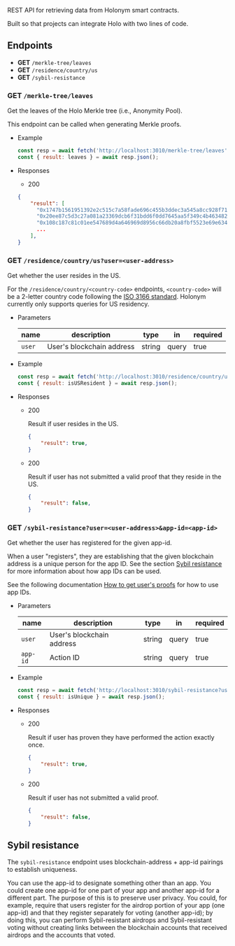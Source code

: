 REST API for retrieving data from Holonym smart contracts.

Built so that projects can integrate Holo with two lines of code.

## Endpoints

- **GET** `/merkle-tree/leaves`
- **GET** `/residence/country/us`
- **GET** `/sybil-resistance`

### **GET** `/merkle-tree/leaves`

Get the leaves of the Holo Merkle tree (i.e., Anonymity Pool).

This endpoint can be called when generating Merkle proofs.

- Example

  ```JavaScript
  const resp = await fetch('http://localhost:3010/merkle-tree/leaves');
  const { result: leaves } = await resp.json();
  ```

- Responses

  - 200

  ```JSON
  {
      "result": [
        "0x1747b1561951392e2c515c7a58fade696c455b3ddec3a545a8cc928f71d104f8",
        "0x20ee87c5d3c27a081a23369dcb6f31bdd6f0dd7645aa5f349c4b46348250b62c",
        "0x108c187c81c01ee547689d4a646969d8956c66db20a8fbf5523e69e63418882b",
        ...
      ],
  }

  ```

### **GET** `/residence/country/us?user=<user-address>`

Get whether the user resides in the US.

For the `/residence/country/<country-code>` endpoints, `<country-code>` will be a 2-letter country code following the [ISO 3166 standard](https://www.iso.org/iso-3166-country-codes.html). Holonym currently only supports queries for US residency.

- Parameters

  | name   | description               | type   | in    | required |
  | ------ | ------------------------- | ------ | ----- | -------- |
  | `user` | User's blockchain address | string | query | true     |

- Example

  ```JavaScript
  const resp = await fetch('http://localhost:3010/residence/country/us?user=0x0000000000000000000000000000000000000000');
  const { result: isUSResident } = await resp.json();
  ```

- Responses

  - 200

    Result if user resides in the US.

    ```JSON
    {
        "result": true,
    }
    ```

  - 200

    Result if user has not submitted a valid proof that they reside in the US.

    ```JSON
    {
        "result": false,
    }
    ```

### **GET** `/sybil-resistance?user=<user-address>&app-id=<app-id>`

Get whether the user has registered for the given app-id.

When a user "registers", they are establishing that the given blockchain address is a unique person for the app ID. See the section [Sybil resistance](#sybil-resistance) for more information about how app IDs can be used.

See the following documentation [How to get user's proofs](https://holonym.gitbook.io/holonym-alpha/usage/how-to-stop-sybil-attacks-using-holonym#how-to-get-the-proof) for how to use app IDs.

- Parameters

  | name     | description               | type   | in    | required |
  | -------- | ------------------------- | ------ | ----- | -------- |
  | `user`   | User's blockchain address | string | query | true     |
  | `app-id` | Action ID                 | string | query | true     |

- Example

  ```JavaScript
  const resp = await fetch('http://localhost:3010/sybil-resistance?user=0x0000000000000000000000000000000000000000&app-id=12345678');
  const { result: isUnique } = await resp.json();
  ```

- Responses

  - 200

    Result if user has proven they have performed the action exactly once.

    ```JSON
    {
        "result": true,
    }
    ```

  - 200

    Result if user has not submitted a valid proof.

    ```JSON
    {
        "result": false,
    }
    ```

## Sybil resistance

The `sybil-resistance` endpoint uses blockchain-address + app-id pairings to establish uniqueness.

<!-- A user who has registered the blockchain-address + app-id pairing *x* has established that, for the app-id, no other blockchain address that has registered with this app-id is controlled by the person who controls the address in *x*. -->

You can use the app-id to designate something other than an app. You could create one app-id for one part of your app and another app-id for a different part. The purpose of this is to preserve user privacy. You could, for example, require that users register for the airdrop portion of your app (one app-id) and that they register separately for voting (another app-id); by doing this, you can perform Sybil-resistant airdrops and Sybil-resistant voting without creating links between the blockchain accounts that received airdrops and the accounts that voted.

<!-- TODO: Create a tree graph of variably global app ids, e.g.,...

    -- global_app_id
       |--- app-1
       |    |--- sub-app-1
       |    |--- sub-app-2
       |--- app-2 -->

